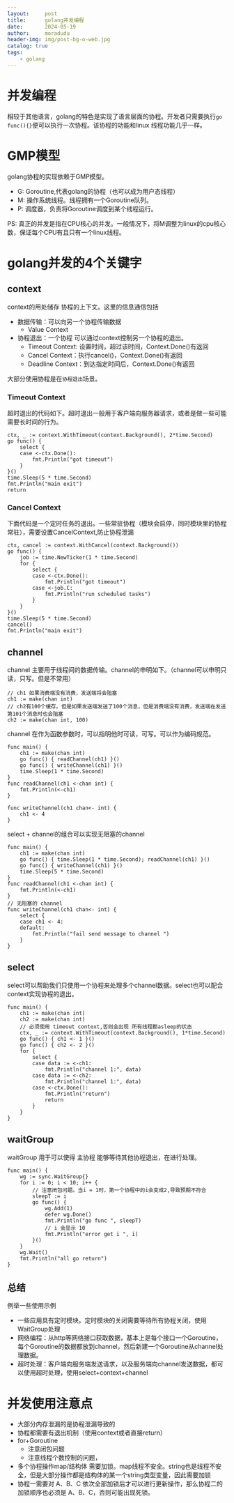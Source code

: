 ```yaml
---
layout:     post
title:      golang并发编程
date:       2024-05-19
author:     moradudu
header-img: img/post-bg-o-web.jpg
catalog: true
tags:
    - golang
---
```


# 并发编程
相较于其他语言，golang的特色是实现了语言层面的协程。开发者只需要执行`go func(){}`便可以执行一次协程。该协程的功能和linux 线程功能几乎一样。

# GMP模型
golang协程的实现依赖于GMP模型。
* G: Goroutine,代表golang的协程（也可以成为用户态线程）
* M: 操作系统线程。线程拥有一个Goroutine队列。
* P: 调度器，负责将Goroutine调度到某个线程运行。

PS: 真正的并发是指在CPU核心的并发。一般情况下，将M调整为linux的cpu核心数，保证每个CPU有且只有一个linux线程。

# golang并发的4个关键字

## context

context的用处储存 协程的上下文。这里的信息通信包括
* 数据传输：可以向另一个协程传输数据
  * Value Context
* 协程退出：一个协程 可以通过context控制另一个协程的退出。
  * Timeout Context: 设置时间，超过该时间，Context.Done()有返回
  * Cancel Context：执行cancel()，Context.Done()有返回
  * Deadline Context：到达指定时间后，Context.Done()有返回

大部分使用协程是在`协程退出`场景。

### Timeout Context
超时退出的代码如下。超时退出一般用于客户端向服务器请求，或者是做一些可能需要长时间的行为。

```
ctx, _ := context.WithTimeout(context.Background(), 2*time.Second)
go func() {
    select {
    case <-ctx.Done():
        fmt.Println("got timeout")
    }
}()
time.Sleep(5 * time.Second)
fmt.Println("main exit")
return
```

### Cancel Context
下面代码是一个定时任务的退出。一些常驻协程（模块会启停，同时模块里的协程常驻），需要设置CancelContext,防止协程泄漏

```
ctx, cancel := context.WithCancel(context.Background())
go func() {
    job := time.NewTicker(1 * time.Second)
    for {
        select {
        case <-ctx.Done():
            fmt.Println("got timeout")
        case <-job.C:
            fmt.Println("run scheduled tasks")
        }
    }
}()
time.Sleep(5 * time.Second)
cancel()
fmt.Println("main exit")
```

## channel

channel 主要用于线程间的数据传输。channel的申明如下。（channel可以申明只读，只写。但是不常用）
```
// ch1 如果消费端没有消费，发送端将会阻塞
ch1 := make(chan int)
// ch2有100个缓存。但是如果发送端发送了100个消息，但是消费端没有消费，发送端在发送第101个消息时也会阻塞
ch2 := make(chan int, 100)
```

channel 在作为函数参数时，可以指明他时可读，可写。可以作为编码规范。
```
func main() {
	ch1 := make(chan int)
	go func() { readChannel(ch1) }()
	go func() { writeChannel(ch1) }()
	time.Sleep(1 * time.Second)
}
func readChannel(ch1 <-chan int) {
	fmt.Println(<-ch1)
}

func writeChannel(ch1 chan<- int) {
	ch1 <- 4
}
```

select + channel的组合可以实现无阻塞的channel

```
func main() {
	ch1 := make(chan int)
	go func() { time.Sleep(1 * time.Second); readChannel(ch1) }()
	go func() { writeChannel(ch1) }()
	time.Sleep(5 * time.Second)
}
func readChannel(ch1 <-chan int) {
	fmt.Println(<-ch1)
}
// 无阻塞的 channel
func writeChannel(ch1 chan<- int) {
	select {
	case ch1 <- 4:
	default:
		fmt.Println("fail send message to channel ")
	}
}
```

## select

select可以帮助我们只使用一个协程来处理多个channel数据。select也可以配合context实现协程的退出。
```
func main() {
	ch1 := make(chan int)
	ch2 := make(chan int)
	// 必须使用 timeout context,否则会出现 所有线程都asleep的状态
	ctx, _ := context.WithTimeout(context.Background(), 1*time.Second)
	go func() { ch1 <- 1 }()
	go func() { ch2 <- 2 }()
	for {
		select {
		case data := <-ch1:
			fmt.Println("channel 1:", data)
		case data := <-ch2:
			fmt.Println("channel 1:", data)
		case <-ctx.Done():
			fmt.Println("return")
			return
		}
	}
}
```

## waitGroup
waitGroup 用于可以使得 主协程 能够等待其他协程退出，在进行处理。

```
func main() {
	wg := sync.WaitGroup{}
	for i := 0; i < 10; i++ {
		// 注意闭包问题。当i = 1时，第一个协程中的i会变成2,导致预期不符合
		sleepT := i
		go func() {
			wg.Add(1)
			defer wg.Done()
			fmt.Println("go func ", sleepT)
			// i 会显示 10
			fmt.Println("error get i ", i)
		}()
	}
	wg.Wait()
	fmt.Println("all go return")
}
```

## 总结
例举一些使用示例

* 一些应用具有定时模块。定时模块的关闭需要等待所有协程关闭，使用WaitGroup处理
* 网络编程：从http等网络接口获取数据，基本上是每个接口一个Goroutine，每个Goroutine的数据都放到channel，然后新建一个Goroutine从channel处理数据。
* 超时处理：客户端向服务端发送请求，以及服务端向channel发送数据，都可以使用超时处理，使用select+context+channel

# 并发使用注意点
* 大部分内存泄漏的是协程泄漏导致的
* 协程都需要有退出机制（使用context或者直接return）
* for+Goroutine
  * 注意闭包问题
  * 注意线程个数控制的问题，
* 多个协程操作map/结构体 需要加锁。map线程不安全。string也是线程不安全，但是大部分操作都是结构体的某一个string类型变量，因此需要加锁
* 协程一需要对 A、B、C 依次全部加锁后才可以进行更新操作，那么协程二的加锁顺序也必须是 A、B、C，否则可能出现死锁。